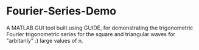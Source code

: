 # Fourier-Series-Demo
A MATLAB GUI tool built using GUIDE, for demonstrating the trigonometric Fourier trigonometric series for the square and triangular waves for "arbitarily" :) large values of n.

